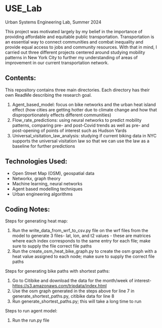 # USE_Lab
Urban Systems Engineering Lab, Summer 2024

This project was motivated largely by my belief in the importance of providing affordable and equitable public transportation.
Transportation is an essential way to connect communities and combat inequality and provide equal access to jobs and community resources.
With that in mind, I carried out three different projects centered around studying mobility patterns in New York City to further my understanding of areas of improvement in our current transportation network. 

## Contents:
This repository contains three main directories. Each directory has their own ReadMe describing the research goal. 
1. Agent_based_model: focus on bike networks and the urban heat island effect (how cities are getting hotter due to climate change and how that disproportionately effects different communities)
2. Flow_rate_predictions: using neural networks to predict mobility patterns, comparing pre- and post-Covid trends as well as pre- and post-opening of points of interest such as Hudson Yards
3. Universal_visitation_law_analysis: studying if current biking data in NYC supports the universal visitation law so that we can use the law as a baseline for further predictions


## Technologies Used:
- Open Street Map (OSM), geospatial data
- Networkx, graph theory
- Machine learning, neural networks 
- Agent based modelling techniques 
- Urban engineering algorithms 

## Coding Notes:

Steps for generating heat map:
1. Run the write_data_from_wrf_to_csv.py file on the wrf files from the model to generate 3 files- lat, lon, and t2 values - these are matrices where each index corresponds to the same entry for each file; make sure to supply the file correct file paths
2. Run the create_osm_heat_bike_graph.py to create the osm graph with a heat value assigned to each node; make sure to supply the correct file paths 

Steps for generating bike paths with shortest paths:
1. Go to Citibike and download the data for the month/week of interest- https://s3.amazonaws.com/tripdata/index.html
2. Use the osm graph generated in the steps above for line 7 in generate_shortest_paths.py, citibike data for line 8
3. Run generate_shortest_paths.py; this will take a long time to run

Steps to run agent model:
1. Run the run.py file